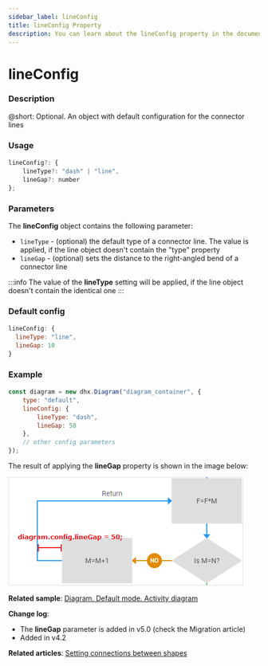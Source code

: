 ```yaml
---
sidebar_label: lineConfig
title: lineConfig Property
description: You can learn about the lineConfig property in the documentation of the DHTMLX JavaScript Diagram library. Browse developer guides and API reference, try out code examples and live demos, and download a free 30-day evaluation version of DHTMLX Diagram.
---
```


# lineConfig

### Description

@short: Optional. An object with default configuration for the connector lines

### Usage

~~~js
lineConfig?: {
    lineType?: "dash" | "line",
    lineGap?: number
};
~~~

### Parameters

The **lineConfig** object contains the following parameter:

- `lineType` - (optional) the default type of a connector line. The value is applied, if the line object doesn't contain the "type" property
- `lineGap` - (optional) sets the distance to the right-angled bend of a connector line

:::info
The value of the **lineType** setting will be applied, if the line object doesn't contain the identical one
:::

### Default config

~~~js
lineConfig: {
  lineType: "line",
  lineGap: 10
}
~~~

### Example

~~~js {2-5}
const diagram = new dhx.Diagram("diagram_container", {
    type: "default",
    lineConfig: {
        lineType: "dash",
        lineGap: 50
    },
    // other config parameters
});
~~~

The result of applying the **lineGap** property is shown in the image below:

![](../../assets/linegap_config.png)

**Related sample**: [Diagram. Default mode. Activity diagram](https://snippet.dhtmlx.com/a9t2z2dt)

**Change log**: 

- The **lineGap** parameter is added in v5.0 (check the Migration article)
- Added in v4.2

**Related articles**: [Setting connections between shapes](../../../lines/#setting-connections-between-shapes)
